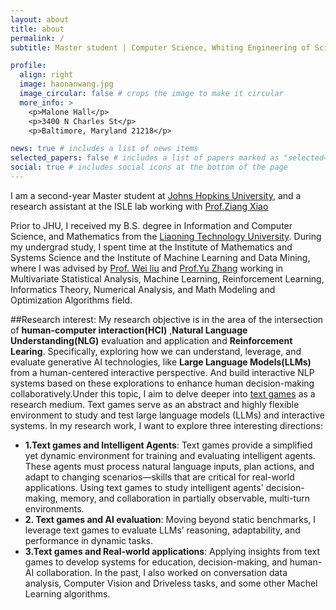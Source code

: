 ```yaml
---
layout: about
title: about
permalink: /
subtitle: Master student | Computer Science, Whiting Engineering of Science, Johns Hopkins University

profile:
  align: right
  image: haonanwang.jpg
  image_circular: false # crops the image to make it circular
  more_info: >
    <p>Malone Hall</p>
    <p>3400 N Charles St</p>
    <p>Baltimore, Maryland 21218</p>

news: true # includes a list of news items
selected_papers: false # includes a list of papers marked as "selected={true}"
social: true # includes social icons at the bottom of the page
---
```


I am a second-year Master student at [Johns Hopkins University](https://www.jhu.edu/), and a research assistant at the ISLE lab working with [Prof.Ziang Xiao](https://www.ziangxiao.com/) 

Prior to JHU, I received my B.S. degree in Information and Computer Science, and Mathematics from the [Liaoning Technology University](https://en.lntu.edu.cn/). During my undergrad study, I spent time at the Institute of Mathematics and Systems Science and the Institute of Machine Learning and Data Mining, where I was advised by [Prof. Wei liu](https://www.researchgate.net/profile/Wei-Liu-523) and [Prof.Yu Zhang](https://www.researchgate.net/profile/Yu-Zhang-264) working in Multivariate Statistical Analysis, Machine Learning, Reinforcement Learning, Informatics Theory, Numerical Analysis, and Math Modeling and Optimization Algorithms field.


##Research interest:
My research objective is in the area of the intersection of **human-computer interaction(HCI)**
,**Natural Language Understanding(NLG)** evaluation and application and **Reinforcement Learing**. Specifically, exploring
how we can understand, leverage, and evaluate generative AI technologies, like **Large Language
Models(LLMs)** from a human-centered interactive perspective. And build interactive NLP systems
based on these explorations to enhance human decision-making collaboratively.Under this topic, I aim to delve deeper into [text games](https://www.textgames.org/) as a research medium.
Text games serve as an abstract and highly flexible environment to study and test large language models (LLMs) and interactive systems. In my research work, I want to explore three interesting directions:
- **1.Text games and Intelligent Agents**:
Text games provide a simplified yet dynamic environment for training and evaluating intelligent agents. These agents must process natural language inputs, plan actions, and adapt to changing scenarios—skills that are critical for real-world applications. Using text games to study intelligent agents' decision-making, memory, and collaboration in partially observable, multi-turn environments.
- **2. Text games and AI evaluation**: Moving beyond static benchmarks, I leverage text games to evaluate LLMs’ reasoning, adaptability, and performance in dynamic tasks.
- **3.Text games and Real-world applications**: Applying insights from text games to develop systems for education, decision-making, and human-AI collaboration.
In the past, I also worked on conversation data analysis, Computer Vision and Driveless tasks, and some other Machel Learning algorithms.


